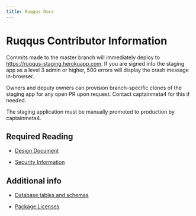 ```yaml
---
title: Ruqqus Docs
---
```


# Ruqqus Contributor Information

Commits made to the master branch will immediately deploy to https://ruqqus-staging.herokuapp.com. If you are signed into the staging app as a level 3 admin or higher, 500 errors will display the crash message in-browser.

Owners and deputy owners can provision branch-specific clones of the staging app for any open PR upon request. Contact captainmeta4 for this if needed.

The staging application must be manually promoted to production by captainmeta4. 

## Required Reading

* [Design Document](./design)

* [Security Information](./security)

## Additional info

* [Database tables and schemas](./schemas)

* [Package Licenses](./licenses)
